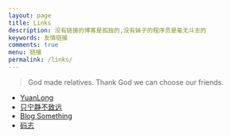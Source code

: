 ```yaml
---
layout: page
title: Links
description: 没有链接的博客是孤独的,没有妹子的程序员是毫无斗志的
keywords: 友情链接
comments: true
menu: 链接
permalink: /links/
---
```


> God made relatives. Thank God we can choose our friends.

* [YuanLong](http://yl.frontjs.cc/)
* [只宁静不致远](http://zxning.github.io/)
* [Blog Something](http://chenxiaoyoyo.github.io)
* [码志](http://mazhuang.org)
